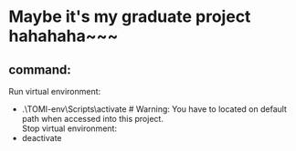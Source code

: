 # Maybe it's my graduate project hahahaha~~~
## command:
Run virtual environment: 
- .\TOMI-env\Scripts\activate  # Warning: You have to located on default path when accessed into this project. <br>
Stop virtual environment: 
- deactivate <br>
